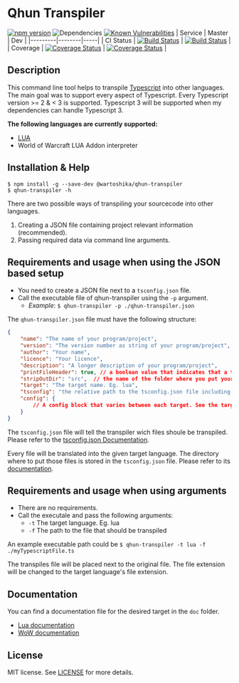 # Qhun Transpiler

[![npm version](https://badge.fury.io/js/%40wartoshika%2Fqhun-transpiler.svg)](https://www.npmjs.com/package/@wartoshika/qhun-transpiler)
![Dependencies](https://david-dm.org/wartoshika/qhun-transpiler.svg)
[![Known Vulnerabilities](https://snyk.io/test/npm/@wartoshika/qhun-transpiler/badge.svg)](https://snyk.io/test/npm/@wartoshika/qhun-transpiler)
| Service | Master | Dev |
|---------|--------|-----|
| CI Status | [![Build Status](https://travis-ci.org/wartoshika/qhun-transpiler.svg?branch=master)](https://travis-ci.org/wartoshika/qhun-transpiler) | [![Build Status](https://travis-ci.org/wartoshika/qhun-transpiler.svg?branch=dev)](https://travis-ci.org/wartoshika/qhun-transpiler) |
| Coverage | [![Coverage Status](https://coveralls.io/repos/github/wartoshika/qhun-transpiler/badge.svg?branch=master)](https://coveralls.io/github/wartoshika/qhun-transpiler?branch=master) | [![Coverage Status](https://coveralls.io/repos/github/wartoshika/qhun-transpiler/badge.svg?branch=dev)](https://coveralls.io/github/wartoshika/qhun-transpiler?branch=dev) |


## **Description**

This command line tool helps to transpile [Typescript](https://github.com/Microsoft/TypeScript) into other languages. The main goal was to support every aspect of Typescript. Every Typescript version >= 2 & < 3 is supported. Typescript 3 will be supported when my dependencies can handle Typescript 3.

**The following languages are currently supported:**
- [LUA](https://www.lua.org/)
- World of Warcraft LUA Addon interpreter

## **Installation & Help**

```console
$ npm install -g --save-dev @wartoshika/qhun-transpiler
$ qhun-transpiler -h
```

There are two possible ways of transpiling your sourcecode into other languages.
1. Creating a JSON file containing project relevant information (recommended).
2. Passing required data via command line arguments.

## **Requirements and usage when using the JSON based setup**

- You need to create a JSON file next to a `tsconfig.json` file.
- Call the executable file of qhun-transpiler using the `-p` argument.
    - *Example*: `$ qhun-transpiler -p ./qhun-transpiler.json`

The `qhun-transpiler.json` file must have the following structure:

```json
{
    "name": "The name of your program/project",
    "version": "The version number as string of your program/project",
    "author": "Your name",
    "licence": "Your licence",
    "description": "A longer description of your program/project",
    "printFileHeader": true, // a boolean value that indicates that a text will be added to each file.
    "stripOutDir": "src",  // the name of the folder where you put your sourcecode in. Eg. src. Leave this empty if your code is not stored in one source folder
    "target": "The target name. Eg. lua",
    "tsconfig": "the relative path to the tsconfig.json file including its name",
    "config": {
        // A config block that varies between each target. See the target documentation for details
    }
}
```

The `tsconfig.json` file will tell the transpiler wich files shoule be transpiled. Please refer to the [tsconfig.json Documentation](https://www.typescriptlang.org/docs/handbook/tsconfig-json.html).

Every file will be translated into the given target language. The directory where to put those files is stored in the `tsconfig.json` file. Please refer to its [documentation](https://www.typescriptlang.org/docs/handbook/tsconfig-json.html).

## **Requirements and usage when using arguments**

- There are no requirements.
- Call the executale and pass the following arguments:
    - `-t` The target language. Eg. lua
    - `-f` The path to the file that should be transpiled

An example executable path could be `$ qhun-transpiler -t lua -f ./myTypescriptFile.ts`

The transpiles file will be placed next to the original file. The file extension will be changed to the target language's file extension.

## **Documentation**

You can find a documentation file for the desired target in the `doc` folder.
  
- [Lua documentation](./doc/lua.md)
- [WoW documentation](./doc/wow.md)

## **License**

MIT license. See [LICENSE](./LICENSE) for more details.